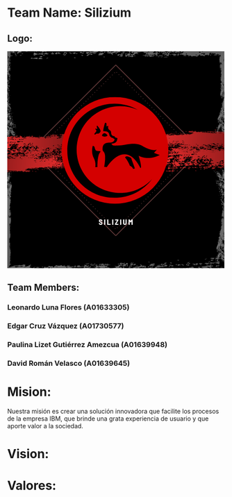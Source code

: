 # Team Name: Silizium

## Logo:
![](Silizium.png)

## Team Members: 
### Leonardo Luna Flores (A01633305)
### Edgar Cruz Vázquez (A01730577)
### Paulina Lizet Gutiérrez Amezcua (A01639948)
### David Román Velasco (A01639645)

# Mision:

Nuestra misión es crear una solución innovadora que facilite los procesos de la empresa IBM, que brinde una grata experiencia de usuario y que aporte valor a la sociedad.


# Vision:



# Valores:




